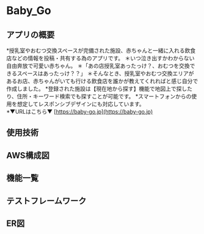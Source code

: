 # Baby_Go
<!-- ホーム画像を入れる -->
## アプリの概要
*授乳室やおむつ交換スペースが完備された施設、赤ちゃんと一緒に入れる飲食店などの情報を投稿・共有する為のアプリです。
＊いつ泣き出すかわからない自由奔放で可愛い赤ちゃん。
＊「あの店授乳室あったっけ？、おむつを交換できるスペースはあったっけ？？」
＊そんなとき、授乳室やおむつ交換エリアがあるお店、赤ちゃんがいても行ける飲食店を誰かが教えてくれればと感じ自分で作成しました。
*登録された施設は【現在地から探す】機能で地図上で探したり、住所・キーワード検索でも探すことが可能です。
*スマートフォンからの使用を想定してレスポンシブデザインにも対応しています。
<br>
*▼URLはこちら▼
[https://baby-go.jp](https://baby-go.jp)

## 使用技術

## AWS構成図

## 機能一覧

## テストフレームワーク

## ER図
